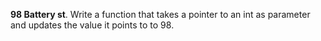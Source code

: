 **98 Battery st**. Write a function that takes a pointer to an int as parameter and updates the value it points to to 98.
